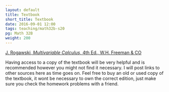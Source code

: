 ```yaml
---
layout: default
title: Textbook
short_title: Textbook
date: 2016-09-01 12:00
tags: teaching/math32b-s20
pg: Math 32B
weight: 200
---
```



[J. Rogawski, _Multivariable Calculus_, 4th Ed., W.H. Freeman & CO][book]

Having access to a copy of the textbook will be very helpful and is recommended however you might not find it necessary. I will post links to other sources here as time goes on. Feel free to buy an old or used copy of the textbook, it wont be necessary to own the correct edition, just make sure you check the homework problems with a friend.


[book]: https://www.google.com.au/search?client=safari&q=rogawski+calculus+multivariable&sourceid=sfari&ie=UTF-8&oe=UTF-8


